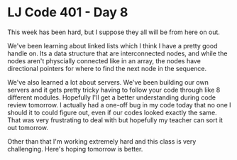 # LJ Code 401 - Day 8

This week has been hard, but I suppose they all will be from here on out.

We've been learning about linked lists which I think I have a pretty good handle on. Its a data structure that are interconnected nodes, and while the nodes aren't physcially connected like in an array, the nodes have directional pointers for where to find the next node in the sequence.

We've also learned a lot about servers. We've been building our own servers and it gets pretty tricky having to follow your code through like 8 different modules. Hopefully I'll get a better understanding during code review tomorrow. I actually had a one-off bug in my code today that no one I should it to could figure out, even if our codes looked exactly the same. That was very frustrating to deal with but hopefully my teacher can sort it out tomorrow.

Other than that I'm working extremely hard and this class is very challenging. Here's hoping tomorrow is better. 